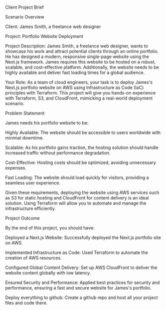 Client Project Brief


Scenario Overview

Client: James Smith, a freelance web designer

Project: Portfolio Website Deployment

Project Description:  James Smith, a freelance web designer, wants to showcase his work and attract potential clients through an online portfolio. He has designed a modern, responsive single-page website using the Next.js framework. James requires this website to be hosted on a robust, scalable, and cost-effective platform. Additionally, the website needs to be highly available and deliver fast loading times for a global audience.

Your Role: As a team of cloud engineers, your task is to deploy James's Next.js portfolio website on AWS using Infrastructure as Code (IaC) principles with Terraform. This project will give you hands-on experience with Terraform, S3, and CloudFront, mimicking a real-world deployment scenario.

Problem Statement

James needs his portfolio website to be:

Highly Available: The website should be accessible to users worldwide with minimal downtime.

Scalable: As his portfolio gains traction, the hosting solution should handle increased traffic without performance degradation.

Cost-Effective: Hosting costs should be optimized, avoiding unnecessary expenses.

Fast Loading: The website should load quickly for visitors, providing a seamless user experience.

Given these requirements, deploying the website using AWS services such as S3 for static hosting and CloudFront for content delivery is an ideal solution. Using Terraform will allow you to automate and manage the infrastructure efficiently.

Project Outcome

By the end of this project, you should have:

Deployed a Next.js Website: Successfully deployed the Next.js portfolio site on AWS.

Implemented Infrastructure as Code: Used Terraform to automate the creation of AWS resources.

Configured Global Content Delivery: Set up AWS CloudFront to deliver the website content globally with low latency.

Ensured Security and Performance: Applied best practices for security and performance, ensuring a fast and secure website for James's portfolio.

Deploy everything to github: Create a github repo and host all your project files and code there.


